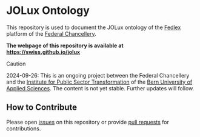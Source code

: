 # JOLux Ontology

This repository is used to document the JOLux ontology of the [Fedlex](https://www.fedlex.admin.ch/en) platform of the [Federal Chancellery](https://www.bk.admin.ch/bk/en/home.html).

**The webpage of this repository is available at https://swiss.github.io/jolux**

> [!CAUTION]
> 2024-09-26: This is an ongoing project between the Federal Chancellery and the [Institute for Public Sector Transformation](https://www.bfh.ch/en/research/research-areas/public-sector-transformation/) of the [Bern University of Applied Sciences](https://www.bfh.ch/en/). The content is not yet stable. Further updates will follow.

## How to Contribute

Please open [issues](https://github.com/swiss/jolux/issues) on this repository or provide [pull requests](https://docs.github.com/en/pull-requests/collaborating-with-pull-requests/proposing-changes-to-your-work-with-pull-requests/about-pull-requests) for contributions.
